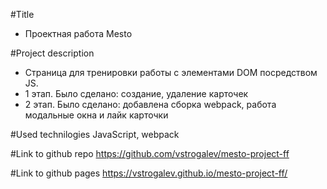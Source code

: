 #Title
- Проектная работа Mesto

#Project description
- Страница для тренировки работы с элементами DOM посредством JS.
- 1 этап. Было сделано: создание, удаление карточек
- 2 этап. Было сделано: добавлена сборка webpack, работа модальные окна и лайк карточки

#Used technilogies
JavaScript, webpack

#Link to github repo
https://github.com/vstrogalev/mesto-project-ff

#Link to github pages
https://vstrogalev.github.io/mesto-project-ff/
